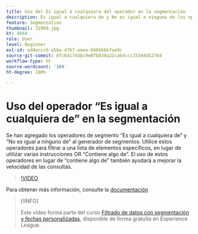 ```yaml
---
title: Uso del Es igual a cualquiera del operador en la segmentación
description: Es igual a cualquiera de y No es igual a ninguno de los operadores de segmento que se han agregado al generador de segmentos. Utilice estos operadores para filtrar a una lista de elementos específicos, en lugar de utilizar varias instrucciones OR Contiene algo de. El uso de estos operadores en lugar de contiene algo de también ayudará a mejorar la velocidad de las consultas.
feature: Segmentation
thumbnail: 32960.jpg
kt: 4844
role: User
level: Beginner
exl-id: ed4eccc6-a56e-4767-aeea-046bbbb7ee9c
source-git-commit: 8fc641743bc9e07b838a22ca64ccc15344d52764
workflow-type: ht
source-wordcount: '164'
ht-degree: 100%

---
```


# Uso del operador “Es igual a cualquiera de” en la segmentación

Se han agregado los operadores de segmento “Es igual a cualquiera de” y “No es igual a ninguno de” al generador de segmentos. Utilice estos operadores para filtrar a una lista de elementos específicos, en lugar de utilizar varias instrucciones OR “Contiene algo de”. El uso de estos operadores en lugar de “contiene algo de” también ayudará a mejorar la velocidad de las consultas.

>[!VIDEO](https://video.tv.adobe.com/v/32960/?quality=12&learn=on)

Para obtener más información, consulte la [documentación](https://experienceleague.adobe.com/docs/analytics/components/segmentation/segment-reference/seg-operators.html?lang=es)

>[!INFO]
>
> Este vídeo forma parte del curso [Filtrado de datos con segmentación y fechas personalizadas](https://experienceleague.adobe.com/?recommended=Analytics-U-1-2021.1.filterdata&amp;lang=es), disponible de forma gratuita en Experience League.
